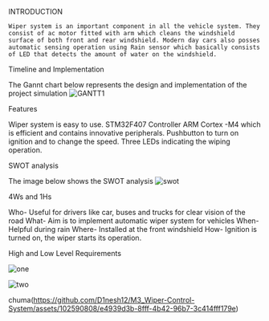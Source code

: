 INTRODUCTION

    Wiper system is an important component in all the vehicle system. They consist of ac motor fitted with arm which cleans the windshield surface of both front and rear windshield. Modern day cars also posses automatic sensing operation using Rain sensor which basically consists of LED that detects the amount of water on the windshield.
    
Timeline and Implementation

The Gannt chart below represents the design and implementation of the project simulation
![GANTT1](https://user-images.githubusercontent.com/68462123/167817238-4ea4b087-f8f8-4a39-a30c-88591f3758d5.png)

Features

   Wiper system is easy to use.
   STM32F407 Controller ARM Cortex -M4 which is efficient and contains innovative peripherals.
   Pushbutton to turn on ignition and to change the speed.
   Three LEDs indicating the wiping operation.
   
  SWOT analysis
  
  The image below shows the SWOT analysis 
  ![swot](https://user-images.githubusercontent.com/68462123/167817970-b2e6d1df-1407-4363-82e7-9cf3ccc385e7.png)
  
  4Ws and 1Hs
  
  Who- Useful for drivers like car, buses and trucks for clear vision of the road
  What- Aim is to implement automatic wiper system for vehicles
  When- Helpful during rain 
  Where- Installed at the front windshield
  How- Ignition is turned on, the wiper starts its operation.
  
  High and Low Level Requirements
  
  ![one](https://user-images.githubusercontent.com/68462123/167818861-dce9be13-1e1d-472a-80c2-1493fc42e071.png)
  
  ![two](https://user-images.githubusercontent.com/68462123/167818897-2ab71c7f-9ed6-43d1-8219-ad050e91f6ae.png)


chuma(https://github.com/D1nesh12/M3_Wiper-Control-System/assets/102590808/e4939d3b-8fff-4b42-96b7-3c414fff179e)
